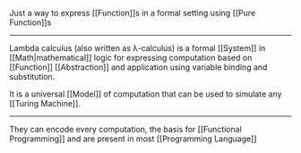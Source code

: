 Just a way to express [[Function]]s in a formal setting using [[Pure Function]]s

---

Lambda calculus (also written as λ-calculus) is a formal [[System]] in [[Math|mathematical]] logic for expressing computation based on [[Function]] [[Abstraction]] and application using variable binding and substitution.

It is a universal [[Model]] of computation that can be used to simulate any [[Turing Machine]]. 

---

They can encode every computation, the basis for [[Functional Programming]] and are present in most [[Programming Language]]